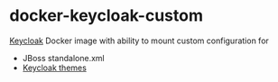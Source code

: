 # docker-keycloak-custom

[Keycloak](www.keycloak.org) Docker image with ability to mount custom configuration for
- JBoss standalone.xml
- [Keycloak themes](http://www.keycloak.org/docs/3.3/server_development/topics/themes.html)
